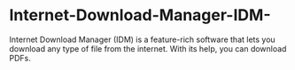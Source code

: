 # Internet-Download-Manager-IDM-
Internet Download Manager (IDM) is a feature-rich software that lets you download any type of file from the internet. With its help, you can download PDFs.
